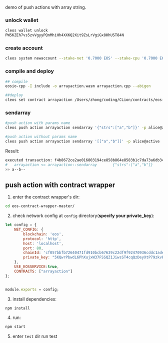 demo of push actions with array string.





### unlock wallet

```bash
cleos wallet unlock
PW5KZEh7vs5zvVgyyPQnMhiHh4XXKQ2Xit9ZsLrVgiGx8HhUST84N
```



### create account

```bash
cleos system newaccount --stake-net '0.7000 EOS' --stake-cpu '0.7000 EOS' --buy-ram-kbytes 20480000 eosio arrayaction EOS6MRyAjQq8ud7hVNYcfnVPJqcVpscN5So8BhtHuGYqET5GDW5CV
```



### compile and deploy

```bash
## compile
eosio-cpp -I include -o arrayaction.wasm arrayaction.cpp --abigen

##deploy
cleos set contract arrayaction /Users/zhong/coding/CLion/contracts/eos-contract-example/03-array-in-action-params arrayaction.wasm arrayaction.abi
```



### sendarray

```bash
#push action with params name
cleos push action arrayaction sendarray '{"strs":["a","b"]}' -p alice@active

#push action without params name
cleos push action arrayaction sendarray '[["a","b"]]' -p alice@active
```

Result:

```bash
executed transaction: f4b8672ce2ae016803194ce858b864e8583b1c7da73a6db344bce3f36f88357a  104 bytes  1685 us
#   arrayaction <= arrayaction::sendarray       {"strs":["a","b"]}
>> a--b--
```





## push action with contract wrapper

1. enter the contract wrapper's dir:

```bash
cd eos-contract-wrapper-master/
```



2. check network config at `config` directory(**specify your private_key**):

```js
let config = {
    NET_CONFIG: {
        blockchain: 'eos',
        protocol: 'http',
        host: 'localhost',
        port: 80,
        chainId: 'cf057bbfb72640471fd910bcb67639c22df9f92470936cddc1ade0e2f2e7dc4f',
        private_key: "5KQwrPbwdL6PhXujxW37FSSQZ1JiwsST4cqQzDeyXtP79zkvFD3"
    },
    USE_EOSSERVICE:true,
    CONTRACTS: ["arrayaction"]
};


module.exports = config;

```





3. install dependencies:

```bash
npm install
```



4. run:

```bash
npm start
```



5. enter `test` dir run test



